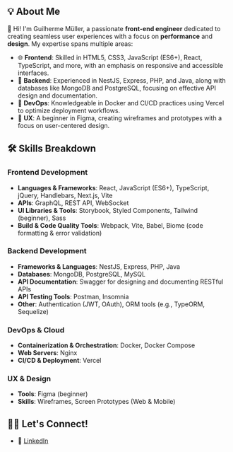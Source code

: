 ## 💡 About Me
👋 Hi! I'm Guilherme Müller, a passionate **front-end engineer** dedicated to creating seamless user experiences with a focus on **performance** and **design**. My expertise spans multiple areas:

- 🌐 **Frontend**: Skilled in HTML5, CSS3, JavaScript (ES6+), React, TypeScript, and more, with an emphasis on responsive and accessible interfaces.
- 🔧 **Backend**: Experienced in NestJS, Express, PHP, and Java, along with databases like MongoDB and PostgreSQL, focusing on effective API design and documentation.
- 🚀 **DevOps**: Knowledgeable in Docker and CI/CD practices using Vercel to optimize deployment workflows.
- 🎨 **UX**: A beginner in Figma, creating wireframes and prototypes with a focus on user-centered design.


## 🛠️ Skills Breakdown
### Frontend Development
- **Languages & Frameworks**: React, JavaScript (ES6+), TypeScript, jQuery, Handlebars, Next.js, Vite
- **APIs**: GraphQL, REST API, WebSocket
- **UI Libraries & Tools**: Storybook, Styled Components, Tailwind (beginner), Sass
- **Build & Code Quality Tools**: Webpack, Vite, Babel, Biome (code formatting & error validation)

### Backend Development
- **Frameworks & Languages**: NestJS, Express, PHP, Java
- **Databases**: MongoDB, PostgreSQL, MySQL
- **API Documentation**: Swagger for designing and documenting RESTful APIs
- **API Testing Tools**: Postman, Insomnia
- **Other**: Authentication (JWT, OAuth), ORM tools (e.g., TypeORM, Sequelize)

### DevOps & Cloud
- **Containerization & Orchestration**: Docker, Docker Compose
- **Web Servers**: Nginx
- **CI/CD & Deployment**: Vercel

### UX & Design
- **Tools**: Figma (beginner)
- **Skills**: Wireframes, Screen Prototypes (Web & Mobile)

## 🧑‍💻 Let's Connect!
- 🔗 [LinkedIn](https://linkedin.com/in/guilherme-muller-dev)
